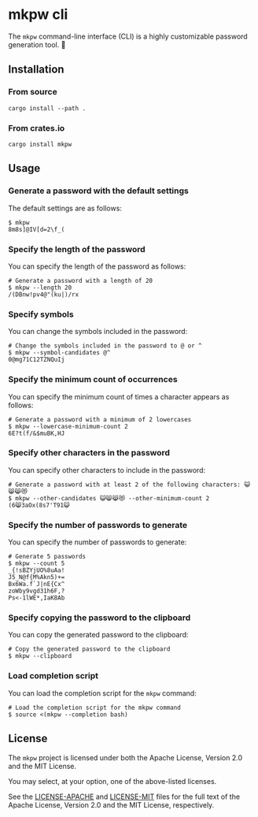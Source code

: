 # mkpw cli

The `mkpw` command-line interface (CLI) is a highly customizable password generation tool. 🔑

## Installation

### From source

```console
cargo install --path .
```

### From crates.io

```console
cargo install mkpw
```

## Usage

### Generate a password with the default settings

The default settings are as follows:

```console
$ mkpw
8m8s]@IV[d=2\f_(
```

### Specify the length of the password

You can specify the length of the password as follows:

```console
# Generate a password with a length of 20
$ mkpw --length 20
/(DBnw!pv4@"(ku|)/rx
```

### Specify symbols

You can change the symbols included in the password:

```console
# Change the symbols included in the password to @ or ^
$ mkpw --symbol-candidates @^
0@mg71C12TZNQuIj
```

### Specify the minimum count of occurrences

You can specify the minimum count of times a character appears as follows:

```console
# Generate a password with a minimum of 2 lowercases
$ mkpw --lowercase-minimum-count 2
6E?t(f/&$muBK,HJ
```

### Specify other characters in the password

You can specify other characters to include in the password:

```console
# Generate a password with at least 2 of the following characters: 😺😸😹😻
$ mkpw --other-candidates 😺😸😹😻 --other-minimum-count 2
(6😸3aOx(8s7'T91😺
```

### Specify the number of passwords to generate

You can specify the number of passwords to generate:

```console
# Generate 5 passwords
$ mkpw --count 5
_{!sBZYjUO%8uAa!
J5_N@f{M%Akn5)+=
Bx6Wa.f`J|nE{Cx^
zoWby9vgd31h6F,?
Ps<-1lWE*,IaK8Ab
```

### Specify copying the password to the clipboard

You can copy the generated password to the clipboard:

```console
# Copy the generated password to the clipboard
$ mkpw --clipboard
```

### Load completion script

You can load the completion script for the `mkpw` command:

```console
# Load the completion script for the mkpw command
$ source <(mkpw --completion bash)
```

## License

The `mkpw` project is licensed under both the Apache License, Version 2.0 and the MIT License.

You may select, at your option, one of the above-listed licenses.

See the [LICENSE-APACHE](../LICENSE-APACHE) and [LICENSE-MIT](../LICENSE-MIT) files for the full text of the Apache License, Version 2.0 and the MIT License, respectively.
